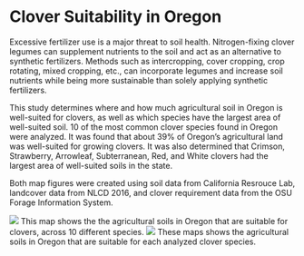 # Clover Suitability in Oregon
Excessive fertilizer use is a major threat to soil health. Nitrogen-fixing clover legumes can supplement nutrients to the soil and act as an alternative to synthetic fertilizers. Methods such as intercropping, cover cropping, crop rotating, mixed cropping, etc., can incorporate legumes and increase soil nutrients while being more sustainable than solely applying synthetic fertilizers. 

This study determines where and how much agricultural soil in Oregon is well-suited for clovers, as well as which species have the largest area of well-suited soil. 10 of the most common clover species found in Oregon were analyzed. It was found that about 39% of Oregon’s agricultural land was well-suited for growing clovers. It was also determined that Crimson, Strawberry, Arrowleaf, Subterranean, Red, and White clovers had the largest area of well-suited soils in the state.

Both map figures were created using soil data from California Resrouce Lab, landcover data from NLCD 2016, and clover requirement data from the OSU Forage Information System.

<img src="https://github.com/user-attachments/assets/b25c3018-3d89-416d-abd6-a70f99ca853f">
This map shows the the agricultural soils in Oregon that are suitable for clovers, across 10 different species. 

<img src="https://github.com/user-attachments/assets/3dfe2b6e-6be9-4ce4-b7e8-1a79c7942f12">
These maps shows the agricultural soils in Oregon that are suitable for each analyzed clover species.

